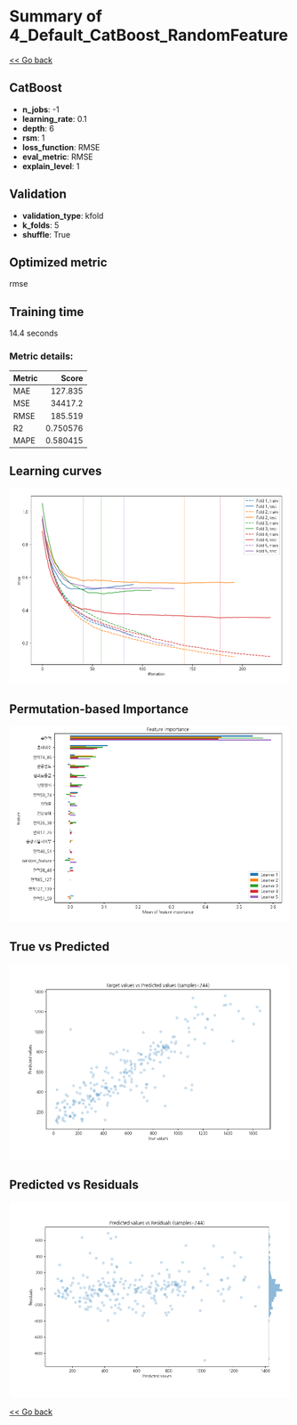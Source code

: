 # Summary of 4_Default_CatBoost_RandomFeature

[<< Go back](../README.md)


## CatBoost
- **n_jobs**: -1
- **learning_rate**: 0.1
- **depth**: 6
- **rsm**: 1
- **loss_function**: RMSE
- **eval_metric**: RMSE
- **explain_level**: 1

## Validation
 - **validation_type**: kfold
 - **k_folds**: 5
 - **shuffle**: True

## Optimized metric
rmse

## Training time

14.4 seconds

### Metric details:
| Metric   |        Score |
|:---------|-------------:|
| MAE      |   127.835    |
| MSE      | 34417.2      |
| RMSE     |   185.519    |
| R2       |     0.750576 |
| MAPE     |     0.580415 |



## Learning curves
![Learning curves](learning_curves.png)

## Permutation-based Importance
![Permutation-based Importance](permutation_importance.png)
## True vs Predicted

![True vs Predicted](true_vs_predicted.png)


## Predicted vs Residuals

![Predicted vs Residuals](predicted_vs_residuals.png)



[<< Go back](../README.md)
